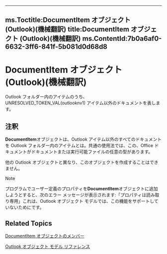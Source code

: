 

---
ms.Toctitle:DocumentItem オブジェクト (Outlook)(機械翻訳)
title:DocumentItem オブジェクト (Outlook)(機械翻訳)
ms.ContentId:7b0a6af0-6632-3ff6-841f-5b081d0d68d8
---
# DocumentItem オブジェクト (Outlook)(機械翻訳)




Outlook フォルダー内のアイテムのうち、UNRESOLVED_TOKEN_VAL(outlooknv1) アイテム以外のドキュメントを表します。

## 注釈
**DocumentItem**オブジェクトは、Outlook アイテム以外のすべてのドキュメントを Outlook フォルダー内のアイテムとは。共通の使用法では、この、Office ドキュメントがドキュメントまたは実行可能ファイルの任意の型があります。



他の Outlook オブジェクトと異なり、このオブジェクトを作成することはできません。

>[!NOTE]
>プログラムでユーザー定義のプロパティを**DocumentItem**オブジェクトに追加しようとすると、次のエラー メッセージが表示されます:「プロパティは読み取り専用」これは、Outlook オブジェクト モデルでは、この機能をサポートしていないためにです。





## Related Topics

[DocumentItem オブジェクトのメンバー](2c6d563b-39cb-9cb3-3bfe-93fe595325cf.md)

[Outlook オブジェクト モデル リファレンス](73221b13-d8d8-99b8-3394-b95dbbfd5ddc.md)




